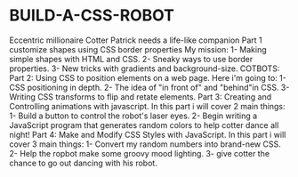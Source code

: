 # BUILD-A-CSS-ROBOT

Eccentric millionaire Cotter Patrick needs a life-like companion
Part 1 customize shapes using CSS border properties
My mission:
1- Making simple shapes with HTML and CSS.
2- Sneaky ways to use border properties.
3- New tricks with gradients and background-size.
COTBOTS:
Part 2: Using CSS to position elements on a web page.
Here i'm going to:
1- CSS positioning in depth.
2- The idea of "in front of" and "behind"in CSS.
3- Writing CSS transforms to flip and retate elements.
Part 3: Creating and Controlling animations with javascript.
In this part i will cover 2 main things:
1- Build a button to control the robot's laser eyes.
2- Begin writing a JavaScript program that generates random colors to help cotter dance all night!
Part 4: Make and Modify CSS Styles with JavaScript.
In this part i will cover 3 main things:
1- Convert my random numbers into brand-new CSS.
2- Help the ropbot make some groovy mood lighting.
3- give cotter the chance to go out dancing with his robot.
